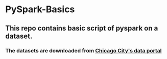 # PySpark-Basics

## This repo contains basic script of pyspark on a dataset. 

### The datasets are downloaded from [ Chicago City's data portal ](https://data.cityofchicago.org/)
